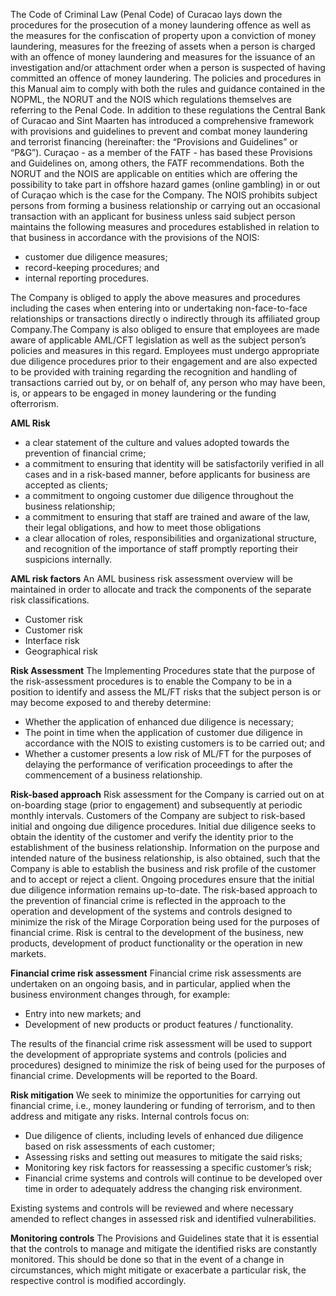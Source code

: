 The Code of Criminal Law (Penal Code) of Curacao lays down the procedures for the prosecution of a money laundering offence as well as the measures for the confiscation of property upon a conviction of money laundering, measures for the freezing of assets when a person is charged with an offence of money laundering and measures for the issuance of an investigation and/or attachment order when a person is suspected of having committed an offence of money laundering. The policies and procedures in this Manual aim to comply with both the rules and guidance contained in the NOPML, the NORUT and the NOIS which regulations themselves are referring to the Penal Code. In addition to these regulations the Central Bank of Curacao and Sint Maarten has introduced a comprehensive framework with provisions and guidelines to prevent and combat money laundering and terrorist financing (hereinafter: the “Provisions and Guidelines” or “P&G”). Curaçao - as a member of the FATF - has based these Provisions and Guidelines on, among others, the FATF recommendations. Both the NORUT and the NOIS are applicable on entities which are offering the possibility to take part in offshore hazard games (online gambling) in or out of Curaçao which is the case for the Company. The NOIS prohibits subject persons from forming a business relationship or carrying out an occasional transaction with an applicant for business unless said subject person maintains the following measures and procedures established in relation to that business in accordance with the provisions of the NOIS:

- customer due diligence measures;
- record-keeping procedures; and
- internal reporting procedures.

The Company is obliged to apply the above measures and procedures including the cases when entering into or undertaking non-face-to-face relationships or transactions directly o indirectly through its affiliated group Company.The Company is also obliged to ensure that employees are made aware of applicable AML/CFT legislation as well as the subject person’s policies and measures in this regard. Employees must undergo appropriate due diligence procedures prior to their engagement and are also expected to be provided with training regarding the recognition and handling of transactions carried out by, or on behalf of, any person who may have been, is, or appears to be engaged in money laundering or the funding ofterrorism.

**AML Risk**

- a clear statement of the culture and values adopted towards the prevention of financial crime;
- a commitment to ensuring that identity will be satisfactorily verified in all cases and in a risk-based manner, before applicants for business are accepted as clients;
- a commitment to ongoing customer due diligence throughout the business relationship;
- a commitment to ensuring that staff are trained and aware of the law, their legal obligations, and how to meet those obligations
- a clear allocation of roles, responsibilities and organizational structure, and recognition of the importance of staff promptly reporting their suspicions internally.

**AML risk factors**
An AML business risk assessment overview will be maintained in order to allocate and track the components of the separate risk classifications.

- Customer risk
- Customer risk
- Interface risk
- Geographical risk

**Risk Assessment**
The Implementing Procedures state that the purpose of the risk-assessment procedures is to enable the Company to be in a position to identify and assess the ML/FT risks that the subject person is or may become exposed to and thereby determine:

- Whether the application of enhanced due diligence is necessary;
- The point in time when the application of customer due diligence in accordance with the NOIS to existing customers is to be carried out; and
- Whether a customer presents a low risk of ML/FT for the purposes of delaying the performance of verification proceedings to after the commencement of a business relationship.

**Risk-based approach**
Risk assessment for the Company is carried out on at on-boarding stage (prior to engagement) and subsequently at periodic monthly intervals. Customers of the Company are subject to risk-based initial and ongoing due diligence procedures. Initial due diligence seeks to obtain the identity of the customer and verify the identity prior to the establishment of the business relationship. Information on the purpose and intended nature of the business relationship, is also obtained, such that the Company is able to establish the business and risk profile of the customer and to accept or reject a client. Ongoing procedures ensure that the initial due diligence information remains up-to-date. The risk-based approach to the prevention of financial crime is reflected in the approach to the operation and development of the systems and controls designed to minimize the risk of the Mirage Corporation being used for the purposes of financial crime. Risk is central to the development of the business, new products, development of product functionality or the operation in new markets.

**Financial crime risk assessment**
Financial crime risk assessments are undertaken on an ongoing basis, and in particular, applied when the business environment changes through, for example:

- Entry into new markets; and
- Development of new products or product features / functionality.

The results of the financial crime risk assessment will be used to support the development of appropriate systems and controls (policies and procedures) designed to minimize the risk of being used for the purposes of financial crime. Developments will be reported to the Board.

**Risk mitigation**
We seek to minimize the opportunities for carrying out financial crime, i.e., money laundering or funding of terrorism, and to then address and mitigate any risks. Internal controls focus on:

- Due diligence of clients, including levels of enhanced due diligence based on risk assessments of each customer;
- Assessing risks and setting out measures to mitigate the said risks;
- Monitoring key risk factors for reassessing a specific customer’s risk;
- Financial crime systems and controls will continue to be developed over time in order to adequately address the changing risk environment.

Existing systems and controls will be reviewed and where necessary amended to reflect changes in assessed risk and identified vulnerabilities.

**Monitoring controls**
The Provisions and Guidelines state that it is essential that the controls to manage and mitigate the identified risks are constantly monitored. This should be done so that in the event of a change in circumstances, which might mitigate or exacerbate a particular risk, the respective control is modified accordingly.
